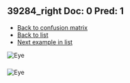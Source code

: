 ## 39284_right Doc: 0 Pred: 1
- [Back to confusion matrix](https://github.com/juliandewit/kaggle_retinopathy/blob/master/matrix.md)
- [Back to list](https://github.com/juliandewit/kaggle_retinopathy/blob/master/lists/01/list.md)
- [Next example in list](https://github.com/juliandewit/kaggle_retinopathy/blob/master/lists/01/39/393_left.md)

![Eye](https://retinopaty.blob.core.windows.net/size1024/39284_right_0.jpeg)

### 

![Eye]()
